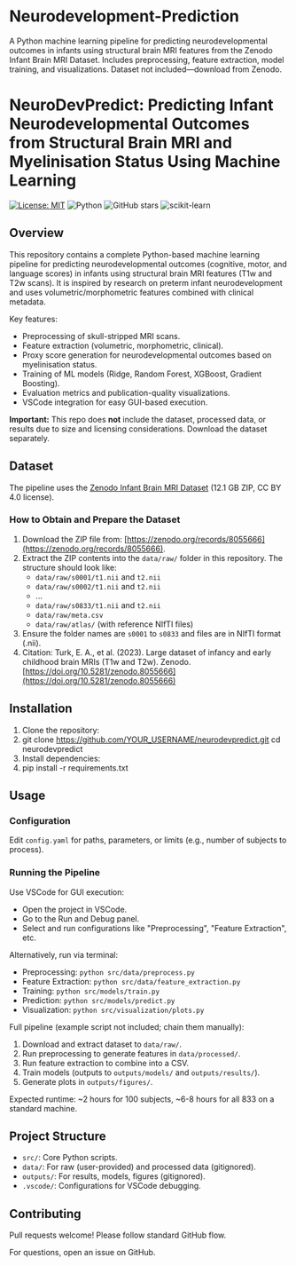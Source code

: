# Neurodevelopment-Prediction
A Python machine learning pipeline for predicting neurodevelopmental outcomes in infants using structural brain MRI features from the Zenodo Infant Brain MRI Dataset. Includes preprocessing, feature extraction, model training, and visualizations. Dataset not included—download from Zenodo.

# NeuroDevPredict: Predicting Infant Neurodevelopmental Outcomes from Structural Brain MRI and Myelinisation Status Using Machine Learning
[![License: MIT](https://img.shields.io/badge/License-MIT-yellow.svg)](https://opensource.org/licenses/MIT)
![Python](https://img.shields.io/badge/python-3.8+-blue.svg)
![GitHub stars](https://img.shields.io/github/stars/JamilHanouneh/Neurodevelopment-Prediction)
![scikit-learn](https://img.shields.io/badge/scikit--learn-%23F7931E.svg?style=flat&logo=scikit-learn&logoColor=white)
## Overview

This repository contains a complete Python-based machine learning pipeline for predicting neurodevelopmental outcomes (cognitive, motor, and language scores) in infants using structural brain MRI features (T1w and T2w scans). It is inspired by research on preterm infant neurodevelopment and uses volumetric/morphometric features combined with clinical metadata.

Key features:
- Preprocessing of skull-stripped MRI scans.
- Feature extraction (volumetric, morphometric, clinical).
- Proxy score generation for neurodevelopmental outcomes based on myelinisation status.
- Training of ML models (Ridge, Random Forest, XGBoost, Gradient Boosting).
- Evaluation metrics and publication-quality visualizations.
- VSCode integration for easy GUI-based execution.

**Important:** This repo does **not** include the dataset, processed data, or results due to size and licensing considerations. Download the dataset separately.

## Dataset

The pipeline uses the [Zenodo Infant Brain MRI Dataset](https://zenodo.org/records/8055666) (12.1 GB ZIP, CC BY 4.0 license).

### How to Obtain and Prepare the Dataset
1. Download the ZIP file from: [https://zenodo.org/records/8055666](https://zenodo.org/records/8055666).
2. Extract the ZIP contents into the `data/raw/` folder in this repository. The structure should look like:
   - `data/raw/s0001/t1.nii` and `t2.nii`
   - `data/raw/s0002/t1.nii` and `t2.nii`
   - ...
   - `data/raw/s0833/t1.nii` and `t2.nii`
   - `data/raw/meta.csv`
   - `data/raw/atlas/` (with reference NIfTI files)
3. Ensure the folder names are `s0001` to `s0833` and files are in NIfTI format (.nii).
4. Citation: Turk, E. A., et al. (2023). Large dataset of infancy and early childhood brain MRIs (T1w and T2w). Zenodo. [https://doi.org/10.5281/zenodo.8055666](https://doi.org/10.5281/zenodo.8055666)

## Installation

1. Clone the repository:
2. git clone https://github.com/YOUR_USERNAME/neurodevpredict.git
cd neurodevpredict
3. Install dependencies:
4. pip install -r requirements.txt

## Usage

### Configuration
Edit `config.yaml` for paths, parameters, or limits (e.g., number of subjects to process).

### Running the Pipeline
Use VSCode for GUI execution:
- Open the project in VSCode.
- Go to the Run and Debug panel.
- Select and run configurations like "Preprocessing", "Feature Extraction", etc.

Alternatively, run via terminal:
- Preprocessing: `python src/data/preprocess.py`
- Feature Extraction: `python src/data/feature_extraction.py`
- Training: `python src/models/train.py`
- Prediction: `python src/models/predict.py`
- Visualization: `python src/visualization/plots.py`

Full pipeline (example script not included; chain them manually):
1. Download and extract dataset to `data/raw/`.
2. Run preprocessing to generate features in `data/processed/`.
3. Run feature extraction to combine into a CSV.
4. Train models (outputs to `outputs/models/` and `outputs/results/`).
5. Generate plots in `outputs/figures/`.

Expected runtime: ~2 hours for 100 subjects, ~6-8 hours for all 833 on a standard machine.

## Project Structure
- `src/`: Core Python scripts.
- `data/`: For raw (user-provided) and processed data (gitignored).
- `outputs/`: For results, models, figures (gitignored).
- `.vscode/`: Configurations for VSCode debugging.

## Contributing
Pull requests welcome! Please follow standard GitHub flow.

For questions, open an issue on GitHub.
